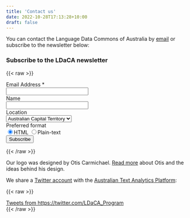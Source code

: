 ```yaml
---
title: 'Contact us'
date: 2022-10-28T17:13:28+10:00
draft: false
---
```


You can contact the Language Data Commons of Australia by [email](mailto:info@ldaca.edu.au) or subscribe to the newsletter below: 

### Subscribe to the LDaCA newsletter

{{< raw >}}
<div class="">
    <form action="https://ldaca.us13.list-manage.com/subscribe/post" method="POST"
        class="relative mb-12">
        <input type="hidden" name="u" value="ef8667be63aefb1e35062a797">
        <input type="hidden" name="id" value="de4b682e46">
        <div id="mergeTable" class="mergeTable">
            <div class="mergeRow dojoDndItem mergeRow-email" id="mergeRow-0">
                <label for="MERGE0">Email Address <span class="req asterisk">*</span></label>
                <div class="field-group">
                    <input type="email" autocapitalize="off" autocorrect="off" name="MERGE0" id="MERGE0" size="25" value="">
                </div>
            </div>
            <div class="mergeRow dojoDndItem mergeRow-text" id="mergeRow-1">
                <label for="MERGE1">Name</label>
                <div class="field-group">
                    <input type="text" name="MERGE1" id="MERGE1" size="25" value="">  
                </div>
            </div>
            <div class="mergeRow dojoDndItem mergeRow-dropdown" id="mergeRow-3">
                <label for="MERGE3">Location</label>
                <div class="field-group">
                    <select class="select-small" id="MERGE3" name="MERGE3"><option value="Australian Capital Territory">Australian Capital Territory</option><option value="New South Wales">New South Wales</option><option value="Northern Territory">Northern Territory</option><option value="Queensland">Queensland</option><option value="South Australia">South Australia</option><option value="Tasmania">Tasmania</option><option value="Victoria">Victoria</option><option value="Western Australia">Western Australia</option><option value="outside Australia">outside Australia</option></select>
                </div>
            </div>
            <div class="mergeRow-emailFormat">
                <label>Preferred format</label>
                <div class="field-group groups">
                    <div class="interestgroup_field radio-group">
                        <label class="radio" for="EMAILTYPE_HTML"><input type="radio" name="EMAILTYPE" id="EMAILTYPE_HTML" value="html" checked=""><span>HTML</span></label>
                        <label class="radio" for="EMAILTYPE_TEXT"><input type="radio" name="EMAILTYPE" id="EMAILTYPE_TEXT" value="text"><span>Plain-text</span></label>
                    </div>
                </div>
            </div>
        </div>
        <div class="">
            <input type="submit" class="formEmailButton" name="submit" value="Subscribe">
        </div>
    </form>
</div>
{{< /raw >}}

Our logo was designed by Otis Carmichael. [Read more](/designer) about Otis and the ideas behind his design.

We share a [Twitter account](https://twitter.com/LDaCA_Program) with the [Australian Text Analytics Platform](https://www.atap.edu.au):<br>


{{< raw >}}
<div class="twitter"> 
    <a class="twitter-timeline"
        href="https://twitter.com/LDaCA_Program"
        data-height="1000"
        data-width="600"
        data-chrome="nofooter noborders">
        Tweets from https://twitter.com/LDaCA_Program
    </a>
</div>
{{< /raw >}}